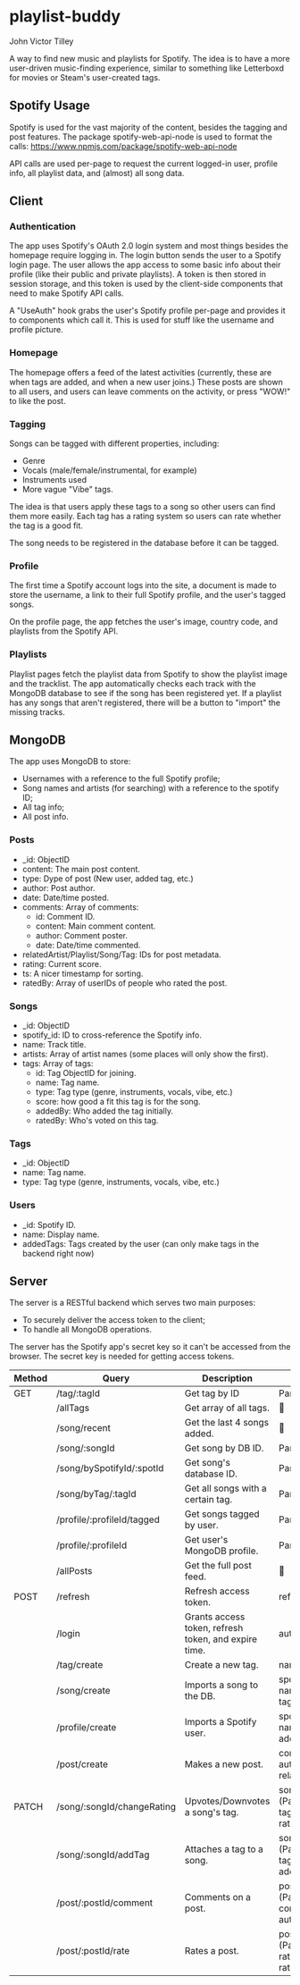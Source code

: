 # playlist-buddy

John Victor Tilley

A way to find new music and playlists for Spotify. The idea is to have a more user-driven music-finding experience, similar to something like Letterboxd for movies or Steam's user-created tags.

## Spotify Usage

Spotify is used for the vast majority of the content, besides the tagging and post features. The package spotify-web-api-node is used to format the calls: https://www.npmjs.com/package/spotify-web-api-node

API calls are used per-page to request the current logged-in user, profile info, all playlist data, and (almost) all song data.

## Client

### Authentication

The app uses Spotify's OAuth 2.0 login system and most things besides the homepage require logging in. The login button sends the user to a Spotify login page. The user allows the app access to some basic info about their profile (like their public and private playlists). A token is then stored in session storage, and this token is used by the client-side components that need to make Spotify API calls.

A "UseAuth" hook grabs the user's Spotify profile per-page and provides it to components which call it. This is used for stuff like the username and profile picture.

### Homepage

The homepage offers a feed of the latest activities (currently, these are when tags are added, and when a new user joins.) These posts are shown to all users, and users can leave comments on the activity, or press "WOW!" to like the post.

### Tagging

Songs can be tagged with different properties, including:

- Genre
- Vocals (male/female/instrumental, for example)
- Instruments used
- More vague "Vibe" tags.

The idea is that users apply these tags to a song so other users can find them more easily. Each tag has a rating system so users can rate whether the tag is a good fit.

The song needs to be registered in the database before it can be tagged.

### Profile

The first time a Spotify account logs into the site, a document is made to store the username, a link to their full Spotify profile, and the user's tagged songs.

On the profile page, the app fetches the user's image, country code, and playlists from the Spotify API.

### Playlists

Playlist pages fetch the playlist data from Spotify to show the playlist image and the tracklist. The app automatically checks each track with the MongoDB database to see if the song has been registered yet. If a playlist has any songs that aren't registered, there will be a button to "import" the missing tracks.

## MongoDB

The app uses MongoDB to store:

- Usernames with a reference to the full Spotify profile;
- Song names and artists (for searching) with a reference to the spotify ID;
- All tag info;
- All post info.

### Posts

- \_id: ObjectID
- content: The main post content.
- type: Dype of post (New user, added tag, etc.)
- author: Post author.
- date: Date/time posted.
- comments: Array of comments:
  - id: Comment ID.
  - content: Main comment content.
  - author: Comment poster.
  - date: Date/time commented.
- relatedArtist/Playlist/Song/Tag: IDs for post metadata.
- rating: Current score.
- ts: A nicer timestamp for sorting.
- ratedBy: Array of userIDs of people who rated the post.

### Songs

- \_id: ObjectID
- spotify_id: ID to cross-reference the Spotify info.
- name: Track title.
- artists: Array of artist names (some places will only show the first).
- tags: Array of tags:
  - id: Tag ObjectID for joining.
  - name: Tag name.
  - type: Tag type (genre, instruments, vocals, vibe, etc.)
  - score: how good a fit this tag is for the song.
  - addedBy: Who added the tag initially.
  - ratedBy: Who's voted on this tag.

### Tags

- \_id: ObjectID
- name: Tag name.
- type: Tag type (genre, instruments, vocals, vibe, etc.)

### Users

- \_id: Spotify ID.
- name: Display name.
- addedTags: Tags created by the user (can only make tags in the backend right now)

## Server

The server is a RESTful backend which serves two main purposes:

- To securely deliver the access token to the client;
- To handle all MongoDB operations.

The server has the Spotify app's secret key so it can't be accessed from the browser.
The secret key is needed for getting access tokens.

| Method | Query                      | Description                                          | Input                                   |
| ------ | -------------------------- | ---------------------------------------------------- | --------------------------------------- |
| GET    | /tag/:tagId                | Get tag by ID                                        | Params                                  |
|        | /allTags                   | Get array of all tags.                               | 🚫                                      |
|        | /song/recent               | Get the last 4 songs added.                          | 🚫                                      |
|        | /song/:songId              | Get song by DB ID.                                   | Params                                  |
|        | /song/bySpotifyId/:spotId  | Get song's database ID.                              | Params                                  |
|        | /song/byTag/:tagId         | Get all songs with a certain tag.                    | Params                                  |
|        | /profile/:profileId/tagged | Get songs tagged by user.                            | Params                                  |
|        | /profile/:profileId        | Get user's MongoDB profile.                          | Params                                  |
|        | /allPosts                  | Get the full post feed.                              | 🚫                                      |
| POST   | /refresh                   | Refresh access token.                                | refreshToken                            |
|        | /login                     | Grants access token, refresh token, and expire time. | authCode                                |
|        | /tag/create                | Create a new tag.                                    | name, type                              |
|        | /song/create               | Imports a song to the DB.                            | spotify_id(?), name, artists, tags(?)   |
|        | /profile/create            | Imports a Spotify user.                              | spotify_id, name, addedTags(?)          |
|        | /post/create               | Makes a new post.                                    | content, type, author, related(...)     |
| PATCH  | /song/:songId/changeRating | Upvotes/Downvotes a song's tag.                      | songId (Params), tagId, rating, ratedBy |
|        | /song/:songId/addTag       | Attaches a tag to a song.                            | songId (Params), tagId, addedBy         |
|        | /post/:postId/comment      | Comments on a post.                                  | postId (Params), content, author        |
|        | /post/:postId/rate         | Rates a post.                                        | postId (Params), rating, ratedBy        |
